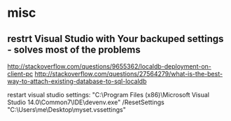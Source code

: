# misc
## restrt Visual Studio with Your backuped settings - solves most of the problems

http://stackoverflow.com/questions/9655362/localdb-deployment-on-client-pc
http://stackoverflow.com/questions/27564279/what-is-the-best-way-to-attach-existing-database-to-sql-localdb

restart visual studio settings:
"C:\Program Files (x86)\Microsoft Visual Studio 14.0\Common7\IDE\devenv.exe" /ResetSettings "C:\Users\me\Desktop\myset.vssettings"
